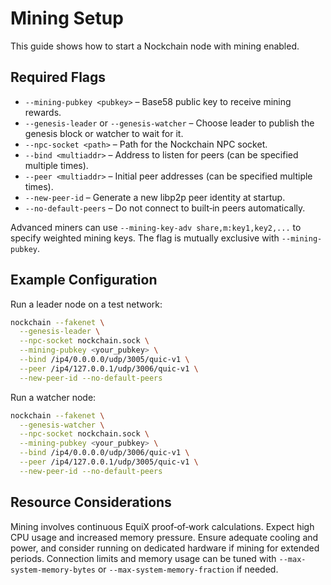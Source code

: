 # Mining Setup

This guide shows how to start a Nockchain node with mining enabled.

## Required Flags

- `--mining-pubkey <pubkey>` – Base58 public key to receive mining rewards.
- `--genesis-leader` or `--genesis-watcher` – Choose leader to publish the genesis block or watcher to wait for it.
- `--npc-socket <path>` – Path for the Nockchain NPC socket.
- `--bind <multiaddr>` – Address to listen for peers (can be specified multiple times).
- `--peer <multiaddr>` – Initial peer addresses (can be specified multiple times).
- `--new-peer-id` – Generate a new libp2p peer identity at startup.
- `--no-default-peers` – Do not connect to built‑in peers automatically.

Advanced miners can use `--mining-key-adv share,m:key1,key2,...` to specify weighted mining keys. The flag is mutually exclusive with `--mining-pubkey`.

## Example Configuration

Run a leader node on a test network:

```bash
nockchain --fakenet \
  --genesis-leader \
  --npc-socket nockchain.sock \
  --mining-pubkey <your_pubkey> \
  --bind /ip4/0.0.0.0/udp/3005/quic-v1 \
  --peer /ip4/127.0.0.1/udp/3006/quic-v1 \
  --new-peer-id --no-default-peers
```

Run a watcher node:

```bash
nockchain --fakenet \
  --genesis-watcher \
  --npc-socket nockchain.sock \
  --mining-pubkey <your_pubkey> \
  --bind /ip4/0.0.0.0/udp/3006/quic-v1 \
  --peer /ip4/127.0.0.1/udp/3005/quic-v1 \
  --new-peer-id --no-default-peers
```

## Resource Considerations

Mining involves continuous EquiX proof‑of‑work calculations. Expect high CPU usage and increased memory pressure. Ensure adequate cooling and power, and consider running on dedicated hardware if mining for extended periods. Connection limits and memory usage can be tuned with `--max-system-memory-bytes` or `--max-system-memory-fraction` if needed.
